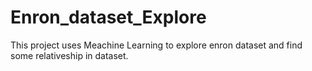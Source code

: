 # Enron_dataset_Explore
This project uses Meachine Learning to explore enron dataset and find some relativeship in dataset.

